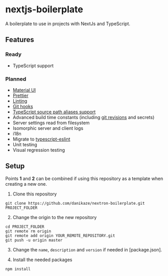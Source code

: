 # nextjs-boilerplate

A boilerplate to use in projects with NextJs and TypeScript.

## Features

### Ready
- TypeScript support

### Planned

- [Material UI](https://material-ui.com/)
- [Prettier](https://prettier.io/)
- [Linting](https://palantir.github.io/tslint/)
- [Git hooks](https://github.com/typicode/husky)
- [TypeScript source path aliases support](https://stackoverflow.com/questions/51319613/in-vs-code-ts-cannot-find-module-src-xxx)
- Advanced build time constants (including [git revisions](https://www.npmjs.com/package/git-revision-webpack-plugin) and secrets)
- Server settings read from filesystem
- Isomorphic server and client logs
- i18n
- Migrate to [typescript-eslint](https://github.com/typescript-eslint/typescript-eslint)
- Unit testing
- Visual regression testing

## Setup

Points **1** and **2** can be combined if using this repository as a template when creating a new one.

1. Clone this repository

```
git clone https://github.com/danikaze/nextron-boilerplate.git PROJECT_FOLDER
```

2. Change the origin to the new repository

```
cd PROJECT_FOLDER
git remote rm origin
git remote add origin YOUR_REMOTE_REPOSITORY.git
git push -u origin master
```

3. Change the `name`, `description` and `version` if needed in [package.json].

4. Install the needed packages

```
npm install
```
